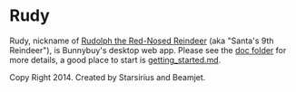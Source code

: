 # Rudy

Rudy, nickname of [Rudolph the Red-Nosed Reindeer](http://en.wikipedia.org/wiki/Rudolph_the_Red-Nosed_Reindeer) (aka "Santa's 9th Reindeer"), is Bunnybuy's desktop web app. Please see the [doc folder](doc/) for more details, a good place to start is [getting_started.md](doc/getting_started.md).

Copy Right 2014.
Created by Starsirius and Beamjet.